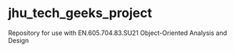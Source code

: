 # jhu_tech_geeks_project
Repository for use with EN.605.704.83.SU21 Object-Oriented Analysis and Design 
